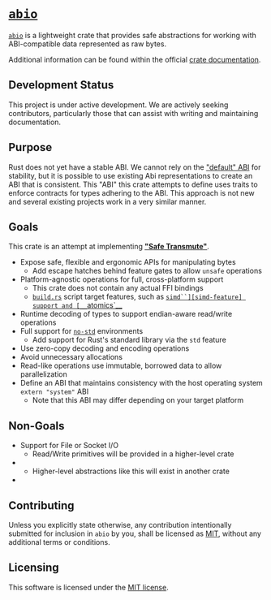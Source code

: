 # [`abio`][crate-docs]

[`abio`][crate-docs] is a lightweight crate that provides safe abstractions for working with ABI-compatible data represented as raw bytes.

Additional information can be found within the official [crate documentation][crate-docs].

## Development Status

This project is under active development. We are actively seeking contributors, particularly those that can assist with writing and maintaining documentation.

## Purpose

Rust does not yet have a stable ABI. We cannot rely on the <u>["default" ABI][repr-default]</u> for stability, but it is possible to use existing Abi representations to create an ABI that is consistent. This "ABI" this crate attempts to define uses traits to enforce contracts for types adhering to the ABI. This approach is not new and several existing projects work in a very similar manner.

## Goals

This crate is an attempt at implementing <b><u>["Safe Transmute"][safe-transmute]</u></b>.

- Expose safe, flexible and ergonomic APIs for manipulating bytes
  - Add escape hatches behind feature gates to allow `unsafe` operations
- Platform-agnostic operations for full, cross-platform support
  - This crate does not contain any actual FFI bindings
  - [`build.rs`](/build.rs) script target features, such as [`simd``][simd-feature] support and [__`atomics`__][atomics-feature]
- Runtime decoding of types to support endian-aware read/write operations
- Full support for [`no-std`][no-std] environments
  - Add support for Rust's standard library via the `std` feature
- Use zero-copy decoding and encoding operations
- Avoid unnecessary allocations
- Read-like operations use immutable, borrowed data to allow parallelization
- Define an ABI that maintains consistency with the host operating system `extern "system"` ABI
  - Note that this ABI may differ depending on your target platform

## Non-Goals

- Support for File or Socket I/O
  - Read/Write primitives will be provided in a higher-level crate
- 
  - Higher-level abstractions like this will exist in another crate
- 


## Contributing

Unless you explicitly state otherwise, any contribution intentionally submitted for inclusion in `abio` by you, shall be licensed as [MIT](#licensing), without any additional terms or conditions.

## Licensing 

This software is licensed under the [MIT license](/LICENSE).

<!-- Official Documentation -->
[crate-docs]: https://docs.rs/abio/latest/abio/

<!-- Rust Reference Links -->
[no-std]: https://doc.rust-lang.org/reference/names/preludes.html?highlight=no-std#the-no_std-attribute
[repr-default]: https://doc.rust-lang.org/reference/type-layout.html?highlight=layout#the-default-representation
[repr-c]: https://doc.rust-lang.org/reference/type-layout.html?highlight=layout#the-c-representation
[repr-transparent]: https://doc.rust-lang.org/reference/type-layout.html?highlight=layout#the-transparent-representation
[repr-primitives]: https://doc.rust-lang.org/reference/type-layout.html?highlight=layout#primitive-representations

<!-- Target features -->
<!-- TODO: Add correct links -->
[atomics-feature]: https://doc.rust-lang.org/
[simd-feature]: https://doc.rust-lang.org/

<!-- Unstable / RFC's -->
[safe-transmute]: https://rust-lang.github.io/rfcs/2835-project-safe-transmute.html
